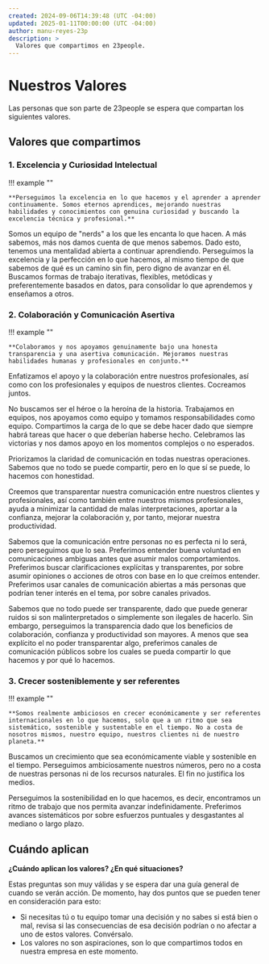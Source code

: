 ```yaml
---
created: 2024-09-06T14:39:48 (UTC -04:00)
updated: 2025-01-11T00:00:00 (UTC -04:00)
author: manu-reyes-23p
description: >
  Valores que compartimos en 23people.
---
```


# Nuestros Valores

Las personas que son parte de 23people se espera que compartan los siguientes valores.

## Valores que compartimos

### 1. Excelencia y Curiosidad Intelectual

!!! example ""

    **Perseguimos la excelencia en lo que hacemos y el aprender a aprender continuamente. Somos eternos aprendices, mejorando nuestras habilidades y conocimientos con genuina curiosidad y buscando la excelencia técnica y profesional.**

Somos un equipo de "nerds" a los que les encanta lo que hacen. A más sabemos, más nos damos cuenta de que menos sabemos. Dado esto, tenemos una mentalidad abierta a continuar aprendiendo. Perseguimos la excelencia y la perfección en lo que hacemos, al mismo tiempo de que sabemos de qué es un camino sin fin, pero digno de avanzar en él. Buscamos formas de trabajo iterativas, flexibles, metódicas y preferentemente basados en datos, para consolidar lo que aprendemos y enseñamos a otros.  

### 2. Colaboración y Comunicación Asertiva

!!! example ""

    **Colaboramos y nos apoyamos genuinamente bajo una honesta transparencia y una asertiva comunicación. Mejoramos nuestras habilidades humanas y profesionales en conjunto.**

Enfatizamos el apoyo y la colaboración entre nuestros profesionales, así como con los profesionales y equipos de nuestros clientes. Cocreamos juntos.

No buscamos ser el héroe o la heroína de la historia. Trabajamos en equipos, nos apoyamos como equipo y tomamos responsabilidades como equipo. Compartimos la carga de lo que se debe hacer dado que siempre habrá tareas que hacer o que deberían haberse hecho. Celebramos las victorias y nos damos apoyo en los momentos complejos o no esperados.  

Priorizamos la claridad de comunicación en todas nuestras operaciones. Sabemos que no todo se puede compartir, pero en lo que sí se puede, lo hacemos con honestidad.

Creemos que transparentar nuestra comunicación entre nuestros clientes y profesionales, así como también entre nuestros mismos profesionales, ayuda a minimizar la cantidad de malas interpretaciones, aportar a la confianza, mejorar la colaboración y, por tanto, mejorar nuestra productividad.

Sabemos que la comunicación entre personas no es perfecta ni lo será, pero perseguimos que lo sea. Preferimos entender buena voluntad en comunicaciones ambiguas antes que asumir malos comportamientos. Preferimos buscar clarificaciones explícitas y transparentes, por sobre asumir opiniones o acciones de otros con base en lo que creímos entender. Preferimos usar canales de comunicación abiertas a más personas que podrían tener interés en el tema, por sobre canales privados.

Sabemos que no todo puede ser transparente, dado que puede generar ruidos si son malinterpretados o simplemente son ilegales de hacerlo. Sin embargo, perseguimos la transparencia dado que los beneficios de colaboración, confianza y productividad son mayores. A menos que sea explícito el no poder transparentar algo, preferimos canales de comunicación públicos sobre los cuales se pueda compartir lo que hacemos y por qué lo hacemos.

### 3. Crecer sosteniblemente y ser referentes

!!! example ""

    **Somos realmente ambiciosos en crecer económicamente y ser referentes internacionales en lo que hacemos, solo que a un ritmo que sea sistemático, sostenible y sustentable en el tiempo. No a costa de nosotros mismos, nuestro equipo, nuestros clientes ni de nuestro planeta.**

Buscamos un crecimiento que sea económicamente viable y sostenible en el tiempo. Perseguimos ambiciosamente nuestros números, pero no a costa de nuestras personas ni de los recursos naturales. El fin no justifica los medios.

Perseguimos la sostenibilidad en lo que hacemos, es decir, encontramos un ritmo de trabajo que nos permita avanzar indefinidamente. Preferimos avances sistemáticos por sobre esfuerzos puntuales y desgastantes al mediano o largo plazo.

## Cuándo aplican

**¿Cuándo aplican los valores? ¿En qué situaciones?**

Estas preguntas son muy válidas y se espera dar una guía general de cuando se verán acción. De momento, hay dos puntos que se pueden tener en consideración para esto:

- Si necesitas tú o tu equipo tomar una decisión y no sabes si está bien o mal, revisa si las consecuencias de esa decisión podrían o no afectar a uno de estos valores. Convérsalo.
- Los valores no son aspiraciones, son lo que compartimos todos en nuestra empresa en este momento.
